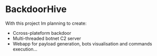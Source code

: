 # BackdoorHive

With this project Im planning to create:

- Ccross-plateform backdoor
- Multi-threaded botnet C2 server 
- Webapp for payload generation, bots visualisation and commands execution...
